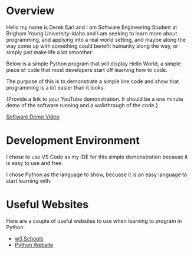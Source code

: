 # Overview

Hello my name is Derek Earl and I am Software Engineering Student at Brigham Young University-Idaho and I am seeking to learn
more about programming, and applying into a real world setting, and maybe along the way come up with something could benefit
humanity along the way, or simply just make life a lot smoother.

Below is a simple Python program that will display Hello World, a simple piece of code that most developers start off learning how to 
code.

The purpose of this is to demonstrate a simple line code and show that programming is a lot easier than it looks.

{Provide a link to your YouTube demonstration.  It should be a one minute demo of the software running and a walkthrough of the code.}

[Software Demo Video](https://www.youtube.com/watch?v=ZeccNk0lYpM)

# Development Environment

I chose to use VS Code as my IDE for this simple demonstration because it is easy to use and free.

I chose Python as the language to show, becuase it is an easy language to start learning with.

# Useful Websites

Here are a couple of useful websites to use when learning to program in Python.
* [w3 Schools](https://www.w3schools.com/python/default.asp)
* [Python Website](https://www.python.org/about/gettingstarted/)